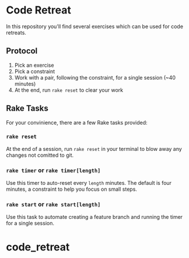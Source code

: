 # Code Retreat

In this repository you'll find several exercises which can be used for code retreats.

## Protocol

1. Pick an exercise
2. Pick a constraint
3. Work with a pair, following the constraint, for a single session (~40 minutes)
4. At the end, run `rake reset` to clear your work

## Rake Tasks

For your convinience, there are a few Rake tasks provided:

### `rake reset`

At the end of a session, run `rake reset` in your terminal to blow away any changes not comitted to git.

### `rake timer` or `rake timer[length]`

Use this timer to auto-reset every `length` minutes. The default is four minutes, a constraint to help you focus on small steps.

### `rake start` or `rake start[length]`

Use this task to automate creating a feature branch and running the timer for a single session.
# code_retreat
